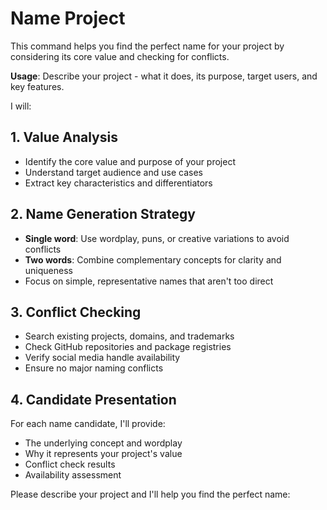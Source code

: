 # Name Project

This command helps you find the perfect name for your project by considering its core value and checking for conflicts.

**Usage**: Describe your project - what it does, its purpose, target users, and key features.

I will:

## 1. Value Analysis

- Identify the core value and purpose of your project
- Understand target audience and use cases
- Extract key characteristics and differentiators

## 2. Name Generation Strategy

- **Single word**: Use wordplay, puns, or creative variations to avoid conflicts
- **Two words**: Combine complementary concepts for clarity and uniqueness
- Focus on simple, representative names that aren't too direct

## 3. Conflict Checking

- Search existing projects, domains, and trademarks
- Check GitHub repositories and package registries
- Verify social media handle availability
- Ensure no major naming conflicts

## 4. Candidate Presentation

For each name candidate, I'll provide:

- The underlying concept and wordplay
- Why it represents your project's value
- Conflict check results
- Availability assessment

Please describe your project and I'll help you find the perfect name:
